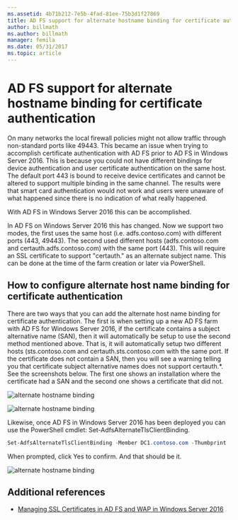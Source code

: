 ```yaml
---
ms.assetid: 4b71b212-7e5b-4fad-81ee-75b3d1f27869
title: AD FS support for alternate hostname binding for certificate authentication
author: billmath
ms.author: billmath
manager: femila
ms.date: 05/31/2017
ms.topic: article
---
```

# AD FS support for alternate hostname binding for certificate authentication

On many networks the local firewall policies might not allow traffic through non-standard ports like 49443. This became an issue when trying to accomplish certificate authentication with AD FS prior to AD FS in Windows Server 2016. This is because you could not have different bindings for device authentication and user certificate authentication on the same host. The default port 443 is bound to receive device certificates and cannot be altered to support multiple binding in the same channel. The results were that smart card authentication would not work and users were unaware of what happened since there is no indication of what really happened.

With AD FS in Windows Server 2016 this can be accomplished.

In AD FS on Windows Server 2016 this has changed. Now we support two modes, the first uses the same host (i.e. adfs.contoso.com) with different ports (443, 49443). The second used different hosts (adfs.contoso.com and certauth.adfs.contoso.com) with the same port (443). This will require an SSL certificate to support "certauth.<adfs-service-name>" as an alternate subject name. This can be done at the time of the farm creation or later via PowerShell.

## How to configure alternate host name binding for certificate authentication
There are two ways that you can add the alternate host name binding for certificate authentication. The first is when setting up a new AD FS farm with AD FS for Windows Server 2016, if the certificate contains a subject alternative name (SAN), then it will automatically be setup to use the second method mentioned above. That is, it will automatically setup two different hosts (sts.contoso.com and certauth.sts.contoso.com with the same port. If the certificate does not contain a SAN, then you will see a warning telling you that certificate subject alternative names does not support certauth.*. See the screenshots below. The first one shows an installation where the certificate had a SAN and the second one shows a certificate that did not.

![alternate hostname binding](media/AD-FS-support-for-alternate-hostname-binding-for-certificate-authentication/ADFS_CA_1.png)

![alternate hostname binding](media/AD-FS-support-for-alternate-hostname-binding-for-certificate-authentication/ADFS_CA_2.png)

Likewise, once AD FS in Windows Server 2016 has been deployed you can use the PowerShell cmdlet: Set-AdfsAlternateTlsClientBinding.

```powershell
Set-AdfsAlternateTlsClientBinding -Member DC1.contoso.com -Thumbprint '<thumbprint of cert>'
```

When prompted, click Yes to confirm.  And that should  be it.

![alternate hostname binding](media/AD-FS-support-for-alternate-hostname-binding-for-certificate-authentication/ADFS_CA_3.png)

## Additional references

* [Managing SSL Certificates in AD FS and WAP in Windows Server 2016](./manage-ssl-certificates-ad-fs-wap.md)
